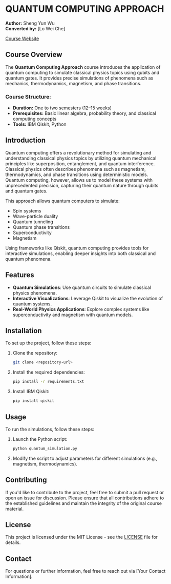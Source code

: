 # QUANTUM COMPUTING APPROACH

**Author:** Sheng Yun Wu  
**Converted by:** [Lo Wei Che]  

[Course Website](https://sites.google.com/gms.ndhu.edu.tw/qca)

## Course Overview

The **Quantum Computing Approach** course introduces the application of quantum computing to simulate classical physics topics using qubits and quantum gates. It provides precise simulations of phenomena such as mechanics, thermodynamics, magnetism, and phase transitions.

### Course Structure:
- **Duration:** One to two semesters (12–15 weeks)
- **Prerequisites:** Basic linear algebra, probability theory, and classical computing concepts
- **Tools:** IBM Qiskit, Python

## Introduction

Quantum computing offers a revolutionary method for simulating and understanding classical physics topics by utilizing quantum mechanical principles like superposition, entanglement, and quantum interference. Classical physics often describes phenomena such as magnetism, thermodynamics, and phase transitions using deterministic models. Quantum computing, however, allows us to model these systems with unprecedented precision, capturing their quantum nature through qubits and quantum gates.

This approach allows quantum computers to simulate:
- Spin systems
- Wave-particle duality
- Quantum tunneling
- Quantum phase transitions
- Superconductivity
- Magnetism

Using frameworks like Qiskit, quantum computing provides tools for interactive simulations, enabling deeper insights into both classical and quantum phenomena.

## Features

- **Quantum Simulations**: Use quantum circuits to simulate classical physics phenomena.
- **Interactive Visualizations**: Leverage Qiskit to visualize the evolution of quantum systems.
- **Real-World Physics Applications**: Explore complex systems like superconductivity and magnetism with quantum models.

## Installation

To set up the project, follow these steps:

1. Clone the repository:
    ```bash
    git clone <repository-url>
    ```
2. Install the required dependencies:
    ```bash
    pip install -r requirements.txt
    ```
3. Install IBM Qiskit:
    ```bash
    pip install qiskit
    ```

## Usage

To run the simulations, follow these steps:

1. Launch the Python script:
    ```bash
    python quantum_simulation.py
    ```
2. Modify the script to adjust parameters for different simulations (e.g., magnetism, thermodynamics).

## Contributing

If you'd like to contribute to the project, feel free to submit a pull request or open an issue for discussion. Please ensure that all contributions adhere to the established guidelines and maintain the integrity of the original course material.

## License

This project is licensed under the MIT License - see the [LICENSE](LICENSE) file for details.

## Contact

For questions or further information, feel free to reach out via [Your Contact Information].

